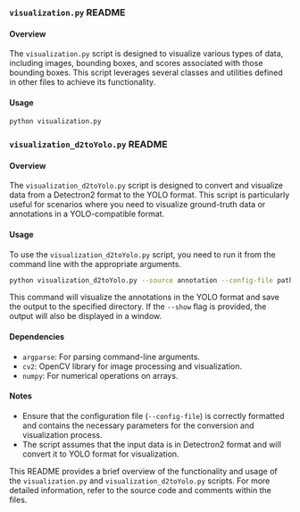 ### `visualization.py` README

#### Overview
The `visualization.py` script is designed to visualize various types of data, including images, bounding boxes, and scores associated with those bounding boxes. This script leverages several classes and utilities defined in other files to achieve its functionality.


#### Usage
```python
python visualization.py
```

### `visualization_d2toYolo.py` README

#### Overview
The `visualization_d2toYolo.py` script is designed to convert and visualize data from a Detectron2 format to the YOLO format. This script is particularly useful for scenarios where you need to visualize ground-truth data or annotations in a YOLO-compatible format.



#### Usage
To use the `visualization_d2toYolo.py` script, you need to run it from the command line with the appropriate arguments.

```bash
python visualization_d2toYolo.py --source annotation --config-file path_to_config.yaml --output-dir ./output --show
```

This command will visualize the annotations in the YOLO format and save the output to the specified directory. If the `--show` flag is provided, the output will also be displayed in a window.

#### Dependencies
- `argparse`: For parsing command-line arguments.
- `cv2`: OpenCV library for image processing and visualization.
- `numpy`: For numerical operations on arrays.

#### Notes
- Ensure that the configuration file (`--config-file`) is correctly formatted and contains the necessary parameters for the conversion and visualization process.
- The script assumes that the input data is in Detectron2 format and will convert it to YOLO format for visualization.

This README provides a brief overview of the functionality and usage of the `visualization.py` and `visualization_d2toYolo.py` scripts. For more detailed information, refer to the source code and comments within the files.
